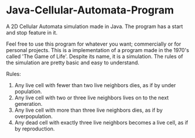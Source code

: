# Java-Cellular-Automata-Program
A 2D Cellular Automata simulation made in Java. The program has a start and stop feature in it.

Feel free to use this program for whatever you want; commercially or for personal projects. This is a implementation of a program made
in the 1970's called 'The Game of Life'. Despite its name, it is a simulation. The rules of the simulation are pretty basic and easy to
understand. 

Rules:
1. Any live cell with fewer than two live neighbors dies, as if by under population.
2. Any live cell with two or three live neighbors lives on to the next generation.
3. Any live cell with more than three live neighbors dies, as if by overpopulation.
4. Any dead cell with exactly three live neighbors becomes a live cell, as if by reproduction.
